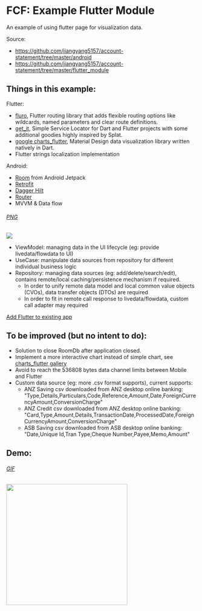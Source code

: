 # FCF: Example Flutter Module
An example of using flutter page for visualization data.

Source:
- https://github.com/jiangyang5157/account-statement/tree/master/android
- https://github.com/jiangyang5157/account-statement/tree/master/flutter_module

## Things in this example:

Flutter:
- [fluro](https://pub.dev/packages/fluro), Flutter routing library that adds flexible routing options like wildcards, named parameters and clear route definitions.
- [get_it](https://pub.dev/packages/get_it), Simple Service Locator for Dart and Flutter projects with some additional goodies highly inspired by Splat.
- [google charts_flutter](https://pub.dev/packages/charts_flutter), Material Design data visualization library written natively in Dart.
- Flutter strings localization implementation

Android:
- [Room](https://developer.android.com/training/data-storage/room) from Android Jetpack
- [Retrofit](https://square.github.io/retrofit/)
- [Dagger Hilt](https://dagger.dev/hilt/)
- [Router](https://github.com/jiangyang5157/kotlin-android/tree/master/router)
- MVVM & Data flow

###### [PNG](https://auk-tfs.nzlabs.net/tfs/DefaultCollection/Auckland_PD/_git/FCF_Yang?path=/android/example-flutter-module/assets/data_flow.png)

<img src="https://auk-tfs.nzlabs.net/tfs/DefaultCollection/13ad62b8-a977-4115-bdd2-4bc9a106fb80/_apis/git/repositories/e1493d3b-cfa2-4f6b-976c-b9018765c9b3/Items?path=%2Fandroid%2Fexample-flutter-module%2Fassets%2Fdata_flow.png&versionDescriptor%5BversionOptions%5D=0&versionDescriptor%5BversionType%5D=0&versionDescriptor%5Bversion%5D=master&download=false&resolveLfs=true&%24format=octetStream&api-version=5.0-preview.1"/>

  - ViewModel: managing data in the UI lifecycle (eg: provide livedata/flowdata to UI)
  - UseCase: manipulate data sources from repository for different individual business logic 
  - Repository: managing data sources (eg: add/delete/search/edit), contains remote/local caching/persistence mechanism if required.
    - In order to unify remote data model and local common value objects (CVOs), data transfer objects (DTOs) are required
    - In order to fit in remote call response to livedata/flowdata, custom call adapter may required

[Add Flutter to existing app](https://flutter.dev/docs/development/add-to-app)

## To be improved (but no intent to do):
- Solution to close RoomDb after application closed.
- Implement a more interactive chart instead of simple chart, see [charts_flutter gallery](https://google.github.io/charts/flutter/gallery.html)
- Avoid to reach the 536808 bytes data channel limits between Mobile and Flutter
- Custom data source (eg: more .csv format supports), current supports:
  - ANZ Saving csv downloaded from ANZ desktop online banking: "Type,Details,Particulars,Code,Reference,Amount,Date,ForeignCurrencyAmount,ConversionCharge"
  - ANZ Credit csv downloaded from ANZ desktop online banking: "Card,Type,Amount,Details,TransactionDate,ProcessedDate,ForeignCurrencyAmount,ConversionCharge"
  - ASB Saving csv downloaded from ASB desktop online banking: "Date,Unique Id,Tran Type,Cheque Number,Payee,Memo,Amount"

## Demo:

###### [GIF](https://auk-tfs.nzlabs.net/tfs/DefaultCollection/Auckland_PD/_git/FCF_Yang?path=/android/example-flutter-module/assets/demo.gif)

<img src="https://auk-tfs.nzlabs.net/tfs/DefaultCollection/13ad62b8-a977-4115-bdd2-4bc9a106fb80/_apis/git/repositories/e1493d3b-cfa2-4f6b-976c-b9018765c9b3/Items?path=%2Fandroid%2Fexample-flutter-module%2Fassets%2Fdemo.gif&versionDescriptor%5BversionOptions%5D=0&versionDescriptor%5BversionType%5D=0&versionDescriptor%5Bversion%5D=master&download=false&resolveLfs=true&%24format=octetStream&api-version=5.0-preview.1" width=320/>

